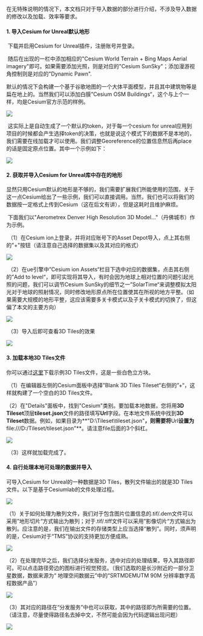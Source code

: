 在无特殊说明的情况下，本文档只对于导入数据的部分进行介绍，不涉及导入数据的修改以及加载、效率等要求。

#### 1. 导入Cesium for Unreal默认地形

​		下载并启用Cesium for Unreal插件，注册账号并登录。

​		随后在出现的一栏中添加相应的"Cesium World Terrain + Bing Maps Aerial imagery"即可。如果需要添加光照，则是对应的"Cesium SunSky"；添加漫游视角控制则是对应的"Dynamic Pawn".

​		默认的情况下会构建一个基于谷歌地图的一个大体平面模型，并且其中建筑物等是扁在地上的。当然我们可以添加白膜”Cesium OSM Buildings“，这个与上个一样，均是Cesium官方示范的样例。

![](https://cdn.luogu.com.cn/upload/image_hosting/seurtjjh.png)

​		这实际上是自动生成了一个默认的token，对于每一个cesium for unreal应用到项目的时候都会产生选择token的决策，也就是说这个模式下的数据不是本地的，我们需要在线加载才可以使用。我们调整Georeference的位置信息然后再place的话是固定原点位置。其中一个示例如下：

![](https://cdn.luogu.com.cn/upload/image_hosting/82hv5m2y.png)

#### 2. 获取并导入Cesium for Unreal库中存在的地形

​		显然只用Cesium默认的地形是不够的，我们需要扩展我们所能使用的范围，关于这一点Cesium给出了一些示例，我们可以直接调用。当然，我们也可以将我们的数据按一定格式上传到Cesium（这在后文有讲），但是这耗时且维护麻烦。

​		下面我们以"Aerometrex Denver High Resolution 3D Model..."（丹佛城市）作为示例。

​		（1）在Cesium ion上登录，并将对应账号下的Asset Depot导入，点上其右侧的"+"按钮（请注意自己选择的数据集以及其对应的格式）

![](https://cdn.luogu.com.cn/upload/image_hosting/rsf1cffo.png)

​		（2）在ue引擎中”Cesium ion Assets“栏目下选中对应的数据集，点击其右侧的”Add to level“，即可实现将其导入，有时会因为地球上相对位置的问题引起光照的问题，我们可以调节Cesium SunSky的细节之一”SolarTime“来调整模拟太阳光对于地球的照射情况，同时修改地形原点所在位置使其在所视的地方平整。（如果需要大规模的地形平整，这应该需要多关卡模式以及子关卡模式的切换了，但这偏了本文的主要方向）

![](https://cdn.luogu.com.cn/upload/image_hosting/w6p7075e.png)

​		（3）导入后即可查看3D Tiles的效果

![](https://cdn.luogu.com.cn/upload/image_hosting/enzl8c36.png)

#### 3. 加载本地3D Tiles文件

你可以通过[这里](https://cesiumjs.s3.amazonaws.com/downloads/unreal-learning-content/Tileset.zip)下载示例3D Tiles文件，这是一些白色立方块。

​		（1）在编辑器左侧的Cesium面板中选择”Blank 3D Tiles Tileset“右侧的”+“，这样就构建了一个空白的3D Tiles文件。

​		（2）在"Details"面板中，找到"Cesium"类别。要加载本地数据，您将用**3D Tileset**顶层**tileset.json**文件的路径填写**Url**字段。在本地文件系统中找到**3D Tileset**数据。例如，如果目录为**"D:\Tileset\tileset.json"**，则需要将**Url**设置为**file:///D:/Tileset/tileset.json"**。请注意file后面的3个斜杠。

![](https://cdn.luogu.com.cn/upload/image_hosting/km4zvkwp.png)

​		（3）这样就加载完成了。

#### 4. 自行处理本地可处理的数据并导入

可导入Cesium for Unreal的一种数据是3D Tiles，散列文件输出的就是3D Tiles文件。以下是基于Cesiumlab的文件处理过程。

![](https://cdn.luogu.com.cn/upload/image_hosting/ivs9wc7p.png)

​		（1）关于如何处理为散列文件，我们对于包含图片位置信息的.tif/.dem文件可以采用”地形切片“方式输出为散列；对于.tif/.tiff文件可以采用”影像切片“方式输出为散列。应注意的是，我们在输出文件的存储类型上应当选择“散列”。同时，须声明的是，Cesium对于“TMS”协议的支持更加方便成熟。

![](https://cdn.luogu.com.cn/upload/image_hosting/u8ko91wb.png)

​		（2）在处理完毕之后，我们选择分发服务，选中对应的处理结果，导入其路径即可。可以点击路径旁边的图标进行视觉预览。（我们选取的是长沙附近的一部分卫星数据，数据来源为“ 地理空间数据云”中的“SRTMDEMUTM 90M 分辨率数字高程数据产品”）

![](https://img2023.cnblogs.com/blog/1564195/202308/1564195-20230815100148765-682098463.png)

​		（3）其对应的路径在“分发服务”中也可以获取，其中的路径即为所需要的位置。（请注意，尽量使得路径名去掉中文，不然可能会因为代码逻辑出现问题）

![](https://cdn.luogu.com.cn/upload/image_hosting/7ubbn1e9.png)